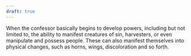 ```yaml
---
draft: true
---
```

When the confessor basically begins to develop powers, including but not limited to, the ability to manifest creatures of sin, harvesters, or even manipulate and possess people. These can also manifest themselves into physical changes, such as horns, wings, discoloration and so forth.